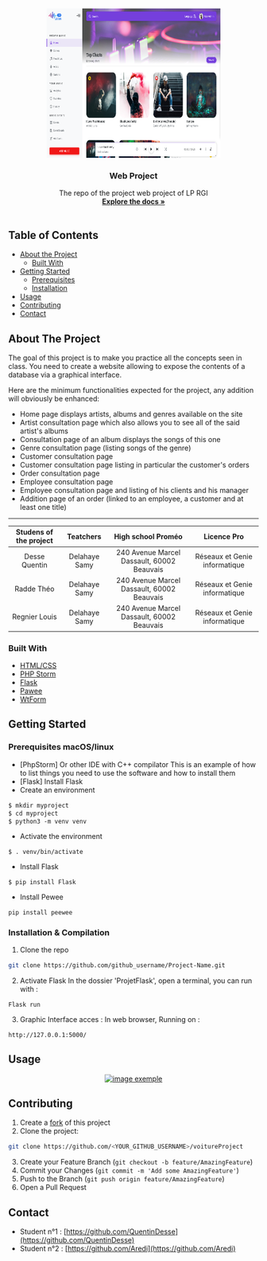 <!-- Web project -->
<!--
*** I'm using markdown "reference style" links for readability.
*** Reference links are enclosed in brackets [ ] instead of parentheses ( ).
*** See the bottom of this document for the declaration of the reference variables
*** for contributors-url, forks-url, etc. This is an optional, concise syntax you may use.
*** https://www.markdownguide.org/basic-syntax/#reference-style-links
-->
<!-- [![Contributors][contributors-shield]][contributors-url]
[![Forks][forks-shield]][forks-url]
[![Stargazers][stars-shield]][stars-url]
[![Issues][issues-shield]][issues-url]
[![MIT License][license-shield]][license-url]
[![LinkedIn][linkedin-shield]][linkedin-url]-->



<!-- PROJECT flask -->
<br />
<p align="center">
  <a href="https://github.com/QuentinDesse/projetflask">
    <img src="static/assets/images/preview/light.png" width="350" height="300">
  </a>

  <h3 align="center">Web Project</h3>

  <p align="center">
  The repo of the project web project of LP RGI
    <br />
    <a href="https://www.delahayeyourself.info/projects/chinook/"><strong>Explore the docs »</strong></a>
    <br />
    <br />
  </p>
</p>



<!-- TABLE OF CONTENTS -->
## Table of Contents

* [About the Project](#about-the-project)
  * [Built With](#built-with)
* [Getting Started](#getting-started)
  * [Prerequisites](#prerequisites)
  * [Installation](#installation)
* [Usage](#usage)
* [Contributing](#contributing)
* [Contact](#contact)



<!-- ABOUT THE PROJECT -->
## About The Project

The goal of this project is to make you practice all the concepts seen in class. You need to create a website allowing to expose the contents of a database via a graphical interface.

Here are the minimum functionalities expected for the project, any addition will obviously be enhanced:

- Home page displays artists, albums and genres available on the site
- Artist consultation page which also allows you to see all of the said artist's albums
- Consultation page of an album displays the songs of this one
- Genre consultation page (listing songs of the genre)
- Customer consultation page
- Customer consultation page listing in particular the customer's orders
- Order consultation page
- Employee consultation page
- Employee consultation page and listing of his clients and his manager
- Addition page of an order (linked to an employee, a customer and at least one title)

------------------------------------------------
<table>
    <thead>
        <tr>
            <th align="center">Studens of the project</th>
            <th align="center">Teatchers</th>
            <th align="center">High school Proméo</th>
            <th align="center">Licence Pro</th>
        </tr>
    </thead>
    <tbody>
        <tr>
            <td align="center">Desse Quentin</td>
            <td align="center">Delahaye Samy </td>
            <td align="center"> 240 Avenue Marcel Dassault, 60002 Beauvais</td>
            <td align="center">Réseaux et Genie informatique</td>
        </tr>
        <tr>
            <td align="center">Radde Théo</td>
           <td align="center">Delahaye Samy </td>
            <td align="center"> 240 Avenue Marcel Dassault, 60002 Beauvais</td>
            <td align="center">Réseaux et Genie informatique</td>
        </tr>
        <tr>
            <td align="center">Regnier Louis</td>
            <td align="center">Delahaye Samy </td>
            <td align="center"> 240 Avenue Marcel Dassault, 60002 Beauvais</td>
            <td align="center">Réseaux et Genie informatique</td>
        </tr>
    </tbody>
</table>

### Built With

* [HTML/CSS](https://developer.mozilla.org/fr/docs/Learn/Getting_started_with_the_web/CSS_basics)
* [PHP Storm](https://www.jetbrains.com/fr-fr/phpstorm/)
* [Flask](https://flask.palletsprojects.com/en/2.0.x/)
* [Pawee](http://docs.peewee-orm.com/en/latest/)
* [WtForm](https://wtforms.readthedocs.io/en/2.3.x/)



<!-- GETTING STARTED -->
## Getting Started
### Prerequisites macOS/linux

* [PhpStorm] Or other IDE with C++ compilator
This is an example of how to list things you need to use the software and how to install them
* [Flask] Install Flask
* Create an environment
```
$ mkdir myproject
$ cd myproject
$ python3 -m venv venv
```
* Activate the environment
```
$ . venv/bin/activate
```
* Install Flask
```
$ pip install Flask 
```
* Install Pewee 

```
pip install peewee
```

### Installation & Compilation
 
1. Clone the repo
```sh
git clone https://github.com/github_username/Project-Name.git
```
2. Activate Flask
In the dossier 'ProjetFlask', open a terminal, you can run with :
```
Flask run 
```
3. Graphic Interface acces : 
In web browser, Running on : 
``` 
http://127.0.0.1:5000/
```



<!-- USAGE EXAMPLES -->
## Usage
<p align="center">
  <a href="#">
    <img src="exemple.png" alt="image exemple">
    <a>
  </p>


<!-- CONTRIBUTING -->
## Contributing

1. Create a [fork](https://help.github.com/en/github/getting-started-with-github/fork-a-repo) of this project
2. Clone the project:
```sh
git clone https://github.com/<YOUR_GITHUB_USERNAME>/voitureProject
```
3. Create your Feature Branch (`git checkout -b feature/AmazingFeature`)
4. Commit your Changes (`git commit -m 'Add some AmazingFeature'`)
5. Push to the Branch (`git push origin feature/AmazingFeature`)
6. Open a Pull Request

<!-- CONTACT -->
## Contact
* Student n°1 : [https://github.com/QuentinDesse](https://github.com/QuentinDesse)
* Student n°2 : [https://github.com/Aredi](https://github.com/Aredi)


<!-- MARKDOWN LINKS & IMAGES -->
<!-- https://www.markdownguide.org/basic-syntax/#reference-style-links -->
[contributors-shield]: https://img.shields.io/github/contributors/othneildrew/Best-README-Template.svg?style=flat-square
[contributors-url]: https://github.com/othneildrew/Best-README-Template/graphs/contributors
[forks-shield]: https://img.shields.io/github/forks/othneildrew/Best-README-Template.svg?style=flat-square
[forks-url]: https://github.com/othneildrew/Best-README-Template/network/members
[stars-shield]: https://img.shields.io/github/stars/othneildrew/Best-README-Template.svg?style=flat-square
[stars-url]: https://github.com/othneildrew/Best-README-Template/stargazers
[issues-shield]: https://img.shields.io/github/issues/othneildrew/Best-README-Template.svg?style=flat-square
[issues-url]: https://github.com/othneildrew/Best-README-Template/issues
[license-shield]: https://img.shields.io/github/license/othneildrew/Best-README-Template.svg?style=flat-square
[license-url]: https://github.com/othneildrew/Best-README-Template/blob/master/LICENSE.txt
[linkedin-shield]: https://img.shields.io/badge/-LinkedIn-black.svg?style=flat-square&logo=linkedin&colorB=555
[linkedin-url]: https://linkedin.com/in/othneildrew
[product-screenshot]: images/screenshot.png
